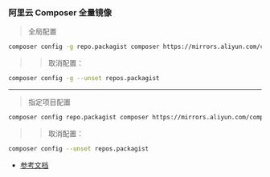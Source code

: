 ### 阿里云 Composer 全量镜像

>全局配置
```bash
composer config -g repo.packagist composer https://mirrors.aliyun.com/composer/
```
>>取消配置：
```bash
composer config -g --unset repos.packagist
```

-----

> 指定项目配置
```bash
composer config repo.packagist composer https://mirrors.aliyun.com/composer/
```
>> 取消配置：
```bash
composer config --unset repos.packagist
```

* [参考文档][1]

[1]: https://developer.aliyun.com/composer